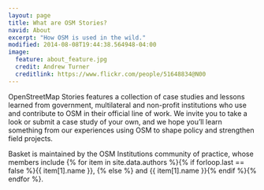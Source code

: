 ```yaml
---
layout: page
title: What are OSM Stories?
navid: About
excerpt: "How OSM is used in the wild."
modified: 2014-08-08T19:44:38.564948-04:00
image:
  feature: about_feature.jpg
  credit: Andrew Turner
  creditlink: https://www.flickr.com/people/51648834@N00
---
```


OpenStreetMap Stories features a collection of case studies and lessons learned from government, multilateral and non-profit institutions who use and contribute to OSM in their official line of work. We invite you to take a look or submit a case study of your own, and we hope you’ll learn something from our experiences using OSM to shape policy and strengthen field projects.

Basket is maintained by the OSM Institutions community of practice, whose members include {% for item in site.data.authors %}{% if forloop.last == false %}{{ item[1].name }}, {% else %} and {{ item[1].name }}{% endif %}{% endfor %}.
